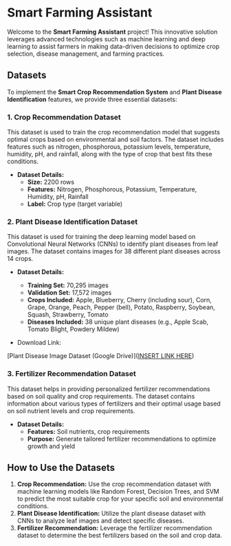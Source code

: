 # Smart Farming Assistant

Welcome to the **Smart Farming Assistant** project! This innovative solution leverages advanced technologies such as machine learning and deep learning to assist farmers in making data-driven decisions to optimize crop selection, disease management, and farming practices.

## Datasets
To implement the **Smart Crop Recommendation System** and **Plant Disease Identification** features, we provide three essential datasets:

### 1. **Crop Recommendation Dataset**
This dataset is used to train the crop recommendation model that suggests optimal crops based on environmental and soil factors. The dataset includes features such as nitrogen, phosphorous, potassium levels, temperature, humidity, pH, and rainfall, along with the type of crop that best fits these conditions.

- **Dataset Details:**
  - **Size:** 2200 rows
  - **Features:** Nitrogen, Phosphorous, Potassium, Temperature, Humidity, pH, Rainfall
  - **Label:** Crop type (target variable)

### 2. **Plant Disease Identification Dataset**
This dataset is used for training the deep learning model based on Convolutional Neural Networks (CNNs) to identify plant diseases from leaf images. The dataset contains images for 38 different plant diseases across 14 crops.

- **Dataset Details:**
  - **Training Set:** 70,295 images
  - **Validation Set:** 17,572 images
  - **Crops Included:** Apple, Blueberry, Cherry (including sour), Corn, Grape, Orange, Peach, Pepper (bell), Potato, Raspberry, Soybean, Squash, Strawberry, Tomato
  - **Diseases Included:** 38 unique plant diseases (e.g., Apple Scab, Tomato Blight, Powdery Mildew)
 
- Download Link:

[Plant Disease Image Dataset (Google Drive)]([INSERT LINK HERE](https://www.kaggle.com/code/vad13irt/plant-disease-classification))
 
### 3. **Fertilizer Recommendation Dataset**
This dataset helps in providing personalized fertilizer recommendations based on soil quality and crop requirements. The dataset contains information about various types of fertilizers and their optimal usage based on soil nutrient levels and crop requirements.

- **Dataset Details:**
  - **Features:** Soil nutrients, crop requirements
  - **Purpose:** Generate tailored fertilizer recommendations to optimize growth and yield

## How to Use the Datasets
1. **Crop Recommendation:** Use the crop recommendation dataset with machine learning models like Random Forest, Decision Trees, and SVM to predict the most suitable crop for your specific soil and environmental conditions.
2. **Plant Disease Identification:** Utilize the plant disease dataset with CNNs to analyze leaf images and detect specific diseases.
3. **Fertilizer Recommendation:** Leverage the fertilizer recommendation dataset to determine the best fertilizers based on the soil and crop data.

